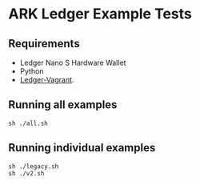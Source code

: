 
# ARK Ledger Example Tests

## Requirements

-   Ledger Nano S Hardware Wallet
-   Python
-   [Ledger-Vagrant](https://github.com/sleepdefic1t/ledger-vagrant).

## Running all examples

```shell
sh ./all.sh
```

## Running individual examples

```shell
sh ./legacy.sh
sh ./v2.sh
```
